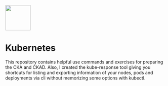 <img src="https://user-images.githubusercontent.com/8485060/146396141-6682bb2b-8712-465e-a0a1-241c99d88486.png" width=80 height="80"/>
<h1>Kubernetes</h1>
This repository contains helpful use commands and exercises for preparing the CKA and CKAD. Also, I created the kube-response tool giving you shortcuts for listing and exporting information of your nodes, pods and deployments via cli without memorizing some options with kubectl.<br>
